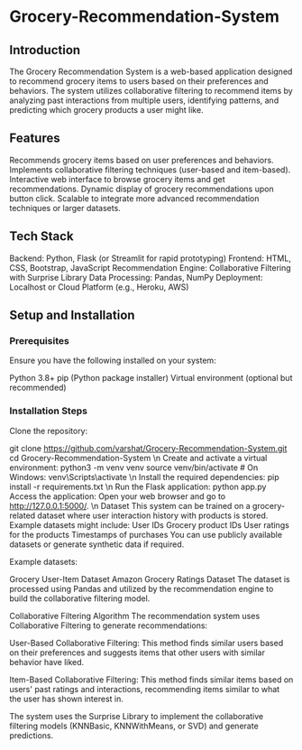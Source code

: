 # Grocery-Recommendation-System

## Introduction
The Grocery Recommendation System is a web-based application designed to recommend grocery items to users based on their preferences and behaviors. The system utilizes collaborative filtering to recommend items by analyzing past interactions from multiple users, identifying patterns, and predicting which grocery products a user might like.

## Features
Recommends grocery items based on user preferences and behaviors.
Implements collaborative filtering techniques (user-based and item-based).
Interactive web interface to browse grocery items and get recommendations.
Dynamic display of grocery recommendations upon button click.
Scalable to integrate more advanced recommendation techniques or larger datasets.

## Tech Stack
Backend: Python, Flask (or Streamlit for rapid prototyping)
Frontend: HTML, CSS, Bootstrap, JavaScript
Recommendation Engine: Collaborative Filtering with Surprise Library
Data Processing: Pandas, NumPy
Deployment: Localhost or Cloud Platform (e.g., Heroku, AWS)

## Setup and Installation
### Prerequisites
Ensure you have the following installed on your system:

Python 3.8+
pip (Python package installer)
Virtual environment (optional but recommended)

### Installation Steps
Clone the repository:


git clone https://github.com/varshat/Grocery-Recommendation-System.git
cd Grocery-Recommendation-System
\n
Create and activate a virtual environment:
python3 -m venv venv
source venv/bin/activate  # On Windows: venv\Scripts\activate
\n
Install the required dependencies:
pip install -r requirements.txt
\n
Run the Flask application:
python app.py
Access the application: Open your web browser and go to http://127.0.0.1:5000/.
\n
Dataset
This system can be trained on a grocery-related dataset where user interaction history with products is stored. Example datasets might include:
User IDs
Grocery product IDs
User ratings for the products
Timestamps of purchases
You can use publicly available datasets or generate synthetic data if required.

Example datasets:

Grocery User-Item Dataset
Amazon Grocery Ratings Dataset
The dataset is processed using Pandas and utilized by the recommendation engine to build the collaborative filtering model.

Collaborative Filtering Algorithm
The recommendation system uses Collaborative Filtering to generate recommendations:

User-Based Collaborative Filtering: This method finds similar users based on their preferences and suggests items that other users with similar behavior have liked.

Item-Based Collaborative Filtering: This method finds similar items based on users' past ratings and interactions, recommending items similar to what the user has shown interest in.

The system uses the Surprise Library to implement the collaborative filtering models (KNNBasic, KNNWithMeans, or SVD) and generate predictions.


